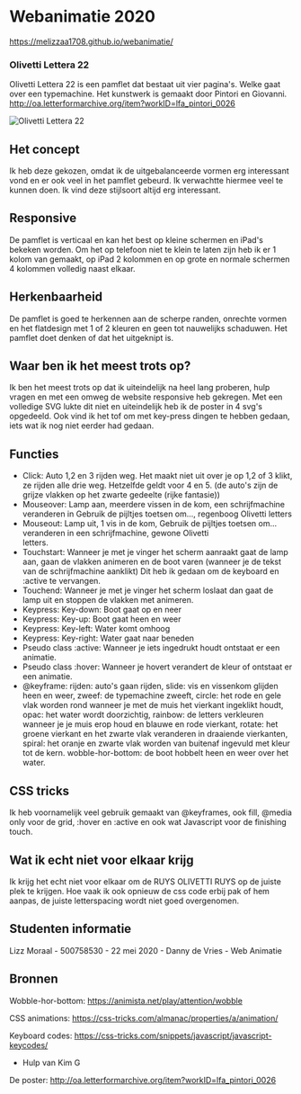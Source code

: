 # Webanimatie 2020
https://melizzaa1708.github.io/webanimatie/

### Olivetti Lettera 22
Olivetti Lettera 22 is een pamflet dat bestaat uit vier pagina's. Welke gaat over een typemachine. Het kunstwerk is gemaakt door Pintori en Giovanni.
http://oa.letterformarchive.org/item?workID=lfa_pintori_0026

![Olivetti Lettera 22](https://ia903100.us.archive.org/30/items/lfapintori0026/LFA_Pintori_0026_001.jpg)

## Het concept
Ik heb deze gekozen, omdat ik de uitgebalanceerde vormen erg interessant vond en er ook veel in het pamflet gebeurd. Ik verwachtte hiermee veel te kunnen doen. Ik vind deze stijlsoort altijd erg interessant. 

## Responsive
De pamflet is verticaal en kan het best op kleine schermen en iPad's bekeken worden. Om het op telefoon niet te klein te laten zijn heb ik er 1 kolom van gemaakt, op iPad 2 kolommen en op grote en normale schermen 4 kolommen volledig naast elkaar.

## Herkenbaarheid
De pamflet is goed te herkennen aan de scherpe randen, onrechte vormen en het flatdesign met 1 of 2 kleuren en geen tot nauwelijks schaduwen. Het pamflet doet denken of dat het uitgeknipt is.

## Waar ben ik het meest trots op?
Ik ben het meest trots op dat ik uiteindelijk na heel lang proberen, hulp vragen en met een omweg de website responsive heb gekregen. Met een volledige SVG lukte dit niet en uiteindelijk heb ik de poster in 4 svg's opgedeeld. Ook vind ik het tof om met key-press dingen te hebben gedaan, iets wat ik nog niet eerder had gedaan.

## Functies
- Click: Auto 1,2 en 3 rijden weg. Het maakt niet uit over je op 1,2 of 3 klikt, ze rijden alle drie weg. Hetzelfde geldt voor 4 en 5. (de auto's zijn de grijze vlakken op het zwarte gedeelte (rijke fantasie))
- Mouseover: Lamp aan, meerdere vissen in de kom, een schrijfmachine veranderen in Gebruik de pijltjes toetsen om...,                      regenboog Olivetti letters
- Mouseout: Lamp uit, 1 vis in de kom, Gebruik de pijltjes toetsen om... veranderen in een schrijfmachine, gewone Olivetti   
            letters.
- Touchstart: Wanneer je met je vinger het scherm aanraakt gaat de lamp aan, gaan de vlakken animeren en de boot varen (wanneer je de tekst van de schrijfmachine aanklikt) Dit heb ik gedaan om de keyboard en :active te vervangen.
- Touchend: Wanneer je met je vinger het scherm loslaat dan gaat de lamp uit en stoppen de vlakken met animeren.
- Keypress: Key-down: Boot gaat op en neer
- Keypress: Key-up: Boot gaat heen en weer
- Keypress: Key-left: Water komt omhoog
- Keypress: Key-right: Water gaat naar beneden
- Pseudo class :active: Wanneer je iets ingedrukt houdt ontstaat er een animatie.
- Pseudo class :hover: Wanneer je hovert verandert de kleur of ontstaat er een animatie.
- @keyframe: rijden: auto's gaan rijden, slide: vis en vissenkom glijden heen en weer, zweef: de typemachine zweeft, circle: 
             het rode en gele vlak worden rond wanneer je met de muis het vierkant ingeklikt houdt, opac: het water wordt 
             doorzichtig, rainbow: de letters verkleuren wanneer je je muis erop houd en blauwe en rode vierkant, rotate: het 
             groene vierkant en het zwarte vlak veranderen in draaiende vierkanten, spiral: het oranje en zwarte vlak worden 
             van buitenaf ingevuld met kleur tot de kern. wobble-hor-bottom: de boot hobbelt heen en weer over het water.


## CSS tricks
Ik heb voornamelijk veel gebruik gemaakt van @keyframes, ook fill, @media only voor de grid, :hover en :active en ook wat Javascript voor de finishing touch.

## Wat ik echt niet voor elkaar krijg
Ik krijg het echt niet voor elkaar om de RUYS OLIVETTI RUYS op de juiste plek te krijgen. Hoe vaak ik ook opnieuw de css code erbij pak of hem aanpas, de juiste letterspacing wordt niet goed overgenomen.

## Studenten informatie
Lizz Moraal - 500758530 - 22 mei 2020 - Danny de Vries - Web Animatie

## Bronnen
Wobble-hor-bottom:
https://animista.net/play/attention/wobble

CSS animations:
https://css-tricks.com/almanac/properties/a/animation/

Keyboard codes:
https://css-tricks.com/snippets/javascript/javascript-keycodes/
+ Hulp van Kim G

De poster:
http://oa.letterformarchive.org/item?workID=lfa_pintori_0026


